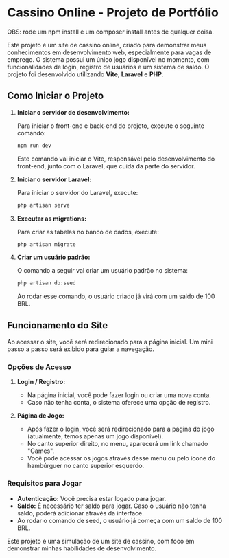 
# Cassino Online - Projeto de Portfólio
OBS: rode um npm install e um composer install antes de qualquer coisa.


Este projeto é um site de cassino online, criado para demonstrar meus conhecimentos em desenvolvimento web, especialmente para vagas de emprego. O sistema possui um único jogo disponível no momento, com funcionalidades de login, registro de usuários e um sistema de saldo. O projeto foi desenvolvido utilizando **Vite**, **Laravel** e **PHP**.

## Como Iniciar o Projeto

1. **Iniciar o servidor de desenvolvimento:**

   Para iniciar o front-end e back-end do projeto, execute o seguinte comando:

   ```bash
   npm run dev
   ```

   Este comando vai iniciar o Vite, responsável pelo desenvolvimento do front-end, junto com o Laravel, que cuida da parte do servidor.

2. **Iniciar o servidor Laravel:**

   Para iniciar o servidor do Laravel, execute:

   ```bash
   php artisan serve
   ```

3. **Executar as migrations:**

   Para criar as tabelas no banco de dados, execute:

   ```bash
   php artisan migrate
   ```

4. **Criar um usuário padrão:**

   O comando a seguir vai criar um usuário padrão no sistema:

   ```bash
   php artisan db:seed
   ```

   Ao rodar esse comando, o usuário criado já virá com um saldo de 100 BRL.

## Funcionamento do Site

Ao acessar o site, você será redirecionado para a página inicial. Um mini passo a passo será exibido para guiar a navegação.

### Opções de Acesso

1. **Login / Registro:**
   
   - Na página inicial, você pode fazer login ou criar uma nova conta.
   - Caso não tenha conta, o sistema oferece uma opção de registro. 

2. **Página de Jogo:**

   - Após fazer o login, você será redirecionado para a página do jogo (atualmente, temos apenas um jogo disponível).
   - No canto superior direito, no menu, aparecerá um link chamado "Games". 
   - Você pode acessar os jogos através desse menu ou pelo ícone do hambúrguer no canto superior esquerdo.

### Requisitos para Jogar

- **Autenticação:** Você precisa estar logado para jogar.
- **Saldo:** É necessário ter saldo para jogar. Caso o usuário não tenha saldo, poderá adicionar através da interface.
- Ao rodar o comando de seed, o usuário já começa com um saldo de 100 BRL.

Este projeto é uma simulação de um site de cassino, com foco em demonstrar minhas habilidades de desenvolvimento.

